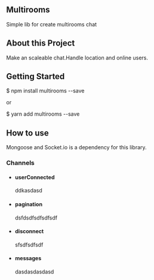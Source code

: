 ## Multirooms

Simple lib for create multirooms chat

## About this Project

Make an scaleable chat.Handle location and online users.

## Getting Started

$ npm install multirooms --save

or

$ yarn add multirooms --save


## How to use

Mongoose and Socket.io is a dependency for this library. 

### Channels

- #### userConnected

  ddkasdasd
  
- #### pagination

  dsfdsdfsdfsdfsdf
  
- #### disconnect

    sfsdfsdfsdf
    
- #### messages

    dasdasdasdasd
